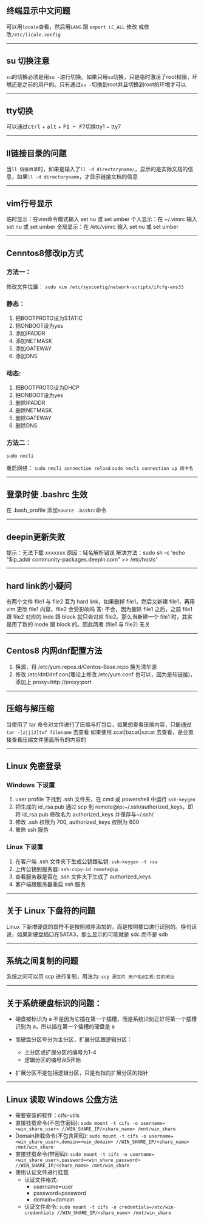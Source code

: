 ## 终端显示中文问题
可以用`locale`查看，然后用`LANG` 跟 `export LC_ALL` 修改
或修改`/etc/licale.config`

---
## su 切换注意
`su`的切换必须是用`su -`进行切换。如果只用`su`切换，只是临时激活了root权限，环境还是之前的用户的。只有通过`su -`切换到root并且切换到root的环境才可以

---
## tty切换
可以通过<kbd>ctrl</kbd> + <kbd>alt</kbd> + <kbd>F1 ~ F7</kbd>切换tty1 ~ tty7

---
## ll链接目录的问题
当`ll 链接目录`时，如果是输入了`ll -d directoryname/`，显示的是实际文档的信息，如果`ll -d directoryname`，才显示链接文档的信息

---
## vim行号显示
临时显示：在vim命令模式输入 set nu 或 set umber
个人显示：在 ~/.vimrc 输入 set nu 或 set umber
全局显示：在 /etc/vimrc 输入 set nu 或 set umber

---
## Cenntos8修改ip方式
### 方法一：
修改文件位置：
`sudo vim /etc/sysconfig/network-scripts/ifcfg-ens33`

### 静态：
1. 把BOOTPROTO设为STATIC
2. 把ONBOOT设为yes
3. 添加IPADDR
4. 添加NETMASK
5. 添加GATEWAY
6. 添加DNS

### 动态:
1. 把BOOTPROTO设为DHCP
2. 把ONBOOT设为yes
3. 删除IPADDR
4. 删除NETMASK
5. 删除GATEWAY
6. 删除DNS

### 方法二：
`sudo nmcli `

重启网络：
`sudo nmcli connection reload`
`sudo nmcli connection up 网卡名`

---
## 登录时使 .bashrc 生效
在 .bash_profile 添加`source .bashrc`命令

---
## deepin更新失败
提示：无法下载 xxxxxxx
原因：域名解析错误
解决方法：sudo sh -c 'echo "$ip_addr community-packages.deepin.com" >> /etc/hosts'

---
## hard link的小疑问
有两个文件 file1 与 file2 互为 hard link，如果删掉 file1，然后又新建 file1，再用 vim 更改 file1 内容，file2 会受影响吗
答: 不会，因为删除 file1 之后，之前 file1 跟 file2 对应的 inde 跟 block 就只会对应 file2。那么当新建一个 file1 时，其实是用了新的 inode 跟 block 的。因此两者 (file1 与 file2) 无关

---
## Centos8 内网dnf配置方法
1. 换源，将 /etc/yum.repos.d/Centos-Base.repo 换为清华源
2. 修改 /etc/dnf/dnf.con(理论上修改 /etc/yum.conf 也可以，因为是软链接)，添加上 proxy=http://proxy:port

---
## 压缩与解压缩
当使用了 tar 命令对文件进行了压缩与打包后，如果想查看压缩内容，只能通过 `tar -[z|j|J]tvf filename` 去查看
如果使用 zcat|bzcat|xzcat 去查看，是会直接查看压缩文件里面所有的内容的

---
## Linux 免密登录
### Windows 下设置
1. user profile 下找到 .ssh 文件夹，在 cmd 或 powershell 中运行 `ssh-keygen`
2. 把生成的 id_rsa.pub 通过 scp 到 remote@ip:~/.ssh/authorized_keys，即将 id_rsa.pub 修改名为 authorized_keys 并保存与~/.ssh/
3. 修改 .ssh 权限为 700, authorized_keys 权限为 600
4. 重启 ssh 服务

### Linux 下设置
1. 在客户端 .ssh 文件夹下生成公钥跟私钥: `ssh-keygen -t rsa`
2. 上传公钥到服务器: `ssh-copy-id remote@ip`
3. 查看服务器是否在 .ssh 文件夹下生成了 authorized_keys
4. 客户端跟服务器重启 ssh 服务

---
## 关于 Linux 下盘符的问题
Linux 下新增硬盘的盘符不是按照顺序添加的，而是按照插口进行识别的。换句话说，如果新硬盘插口在SATA3，那么显示的可能就是 sdc 而不是 sdb

---
## 系统之间复制的问题
系统之间可以用 scp 进行复制，用法为: `scp 源文件 用户名@主机:目的地址`

---
## 关于系统硬盘标识的问题：
* 硬盘被标识为 a 不是因为它插在第一个插槽，而是系统识别正好将第一个插槽识别为 a，所以插在第一个插槽的硬盘是 a

* 而硬盘分区号分为主分区，扩展分区跟逻辑分区：
  * 主分区或扩展分区的编号为1-4
  * 逻辑分区的编号从5开始

* 扩展分区不是包括逻辑分区，只是有指向扩展分区的指针

---
## Linux 读取 Windows 公盘方法
* 需要安装的软件：cifs-utils
* 直接挂载命令(不包含密码): `sudo mount -t cifs -o username=<win_share_user> //WIN_SHARE_IP/<share_name> /mnt/win_share`
* Domain挂载命令(不包含密码): `sudo mount -t cifs -o username=<win_share_user>,domain=<win_domain> //WIN_SHARE_IP/<share_name> /mnt/win_share`
* 直接挂载命令(带密码): `sudo mount -t cifs -o username=<win_share_user>,password=<win_share_password> //WIN_SHARE_IP/<share_name> /mnt/win_share`
* 使用认证文件进行挂载
  * 认证文件格式:
    * username=user
    * password=password
    * domain=domain
  * 认证文件命令: `sudo mount -t cifs -o credentials=/etc/win-credentials //WIN_SHARE_IP/<share_name> /mnt/win_share`